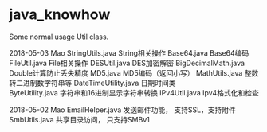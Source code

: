 # java_knowhow
Some normal usage Util class.


2018-05-03 Mao
StringUtils.java  		String相关操作
Base64.java				Base64编码
FileUtil.java			File相关操作
DESUtil.java			DES加密解密
BigDecimalMath.java		Double计算防止丢失精度
MD5.java				MD5编码（返回小写）
MathUtils.java			整数转二进制数字符串等
DateTimeUtility.java	日期时间类			
ByteUtility.java		字符串和16进制显示字符串转换
IPv4Util.java			Ipv4格式化和检查

2018-05-02 Mao
EmailHelper.java  		发送邮件功能， 支持SSL，支持附件
SmbUtils.java     		共享目录访问， 只支持SMBv1



